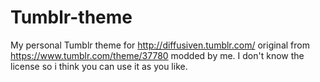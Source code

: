 # Tumblr-theme
My personal Tumblr theme for http://diffusiven.tumblr.com/ original from https://www.tumblr.com/theme/37780 modded by me. I don't know the license so i think you can use it as you like.
